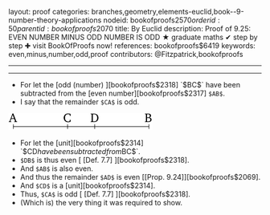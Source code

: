 layout: proof
categories: branches,geometry,elements-euclid,book--9-number-theory-applications
nodeid: bookofproofs$2570
orderid: 50
parentid: bookofproofs$2070
title: By Euclid
description:  Proof of 9.25: EVEN NUMBER MINUS ODD NUMBER IS ODD &#9733; graduate maths &#10004; step by step &#10010; visit BookOfProofs now!
references: bookofproofs$6419
keywords: even,minus,number,odd,proof
contributors: @Fitzpatrick,bookofproofs

---


---



* For let the [odd (number) ][bookofproofs$2318] `$BC$` have been subtracted from the [even number][bookofproofs$2317] `$AB$`.
* I say that the remainder `$CA$` is odd.

![fig25e](https://github.com/bookofproofs/bookofproofs.github.io/blob/main/_sources/_assets/images/euclid/Book09/fig25e.png?raw=true)

* For let the [unit][bookofproofs$2314] `$CD$` have been subtracted from `$BC$`.
* `$DB$` is thus even [ [Def. 7.7] ][bookofproofs$2318].
* And `$AB$` is also even.
* And thus the remainder `$AD$` is even [[Prop. 9.24]][bookofproofs$2069].
* And `$CD$` is a [unit][bookofproofs$2314].
* Thus, `$CA$` is odd [ [Def. 7.7] ][bookofproofs$2318].
* (Which is) the very thing it was required to show.

